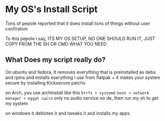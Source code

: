 # My OS's Install Script

Tons of pepole reported that it does install tons of things without user confiration


To this pepole i say, ITS MY OS SETUP, NO ONE SHOULD RUN IT, JUST COPY FROM THE SH OR CMD WHAT YOU NEED


## What Does my script really do?


On ubuntu and fedora, It removes everything that is preinstalled as debs and rpms and installs everything i use from flatpak + it makes your system secure by installing Kicksecure patchs


on Arch, you use archinstall like this `btrfs + systemd-boot + network manager + egypt cairo` only no audio service no de, then run my sh to get my system


on windows it deblotes it and tweaks it and installs my apps